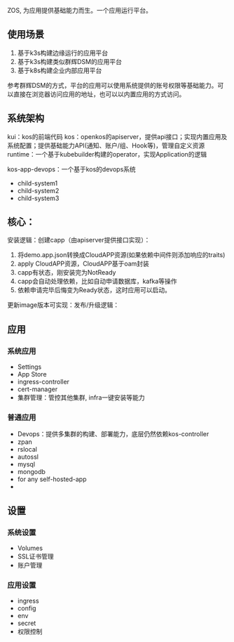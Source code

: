 ZOS, 为应用提供基础能力而生。一个应用运行平台。 

## 使用场景
1. 基于k3s构建边缘运行的应用平台
2. 基于k3s构建类似群辉DSM的应用平台
3. 基于k8s构建企业内部应用平台

参考群辉DSM的方式，平台的应用可以使用系统提供的账号权限等基础能力。可以直接在浏览器访问应用的地址，也可以以内置应用的方式访问。

## 系统架构

kui：kos的前端代码
kos：openkos的apiserver，提供api接口；实现内置应用及系统配置；提供基础能力API(通知、账户/组、Hook等)，管理自定义资源
runtime：一个基于kubebuilder构建的operator，实现Application的逻辑

kos-app-devops：一个基于kos的devops系统
- child-system1
- child-system2
- child-system3

## 核心：

安装逻辑：创建capp（由apiserver提供接口实现）：
1. 将demo.app.json转换成CloudAPP资源(如果依赖中间件则添加响应的traits)
2. apply CloudAPP资源，CloudAPP基于oam封装
3. capp有状态，刚安装完为NotReady
4. capp会自动处理依赖，比如自动申请数据库，kafka等操作
5. 依赖申请完毕后悔变为Ready状态，这时应用可以启动。

更新image版本可实现：发布/升级逻辑：

## 应用

### 系统应用
- Settings
- App Store
- ingress-controller
- cert-manager
- 集群管理：管控其他集群, infra一键安装等能力

### 普通应用
- Devops：提供多集群的构建、部署能力，底层仍然依赖kos-controller
- zpan
- rslocal
- autossl
- mysql
- mongodb
- for any self-hosted-app
- 

## 设置

### 系统设置
- Volumes
- SSL证书管理
- 账户管理

### 应用设置
- ingress
- config
- env
- secret
- 权限控制


